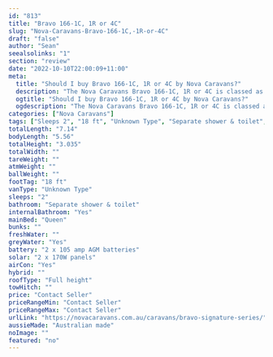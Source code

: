 ```yaml
---
id: "813"
title: "Bravo 166-1C, 1R or 4C"
slug: "Nova-Caravans-Bravo-166-1C,-1R-or-4C"
draft: "false"
author: "Sean"
seealsolinks: "1"
section: "review"
date: "2022-10-10T22:00:09+11:00"
meta:
  title: "Should I buy Bravo 166-1C, 1R or 4C by Nova Caravans?"
  description: "The Nova Caravans Bravo 166-1C, 1R or 4C is classed as Unknown Type, and sleeps 2 people. It is Australian made and comes in at 18 ft. It generally has Separate shower & toilet."
  ogtitle: "Should I buy Bravo 166-1C, 1R or 4C by Nova Caravans?"
  ogdescription: "The Nova Caravans Bravo 166-1C, 1R or 4C is classed as Unknown Type, and sleeps 2 people. It is Australian made and comes in at 18 ft. It generally has Separate shower & toilet."
categories: ["Nova Caravans"]
tags: ["Sleeps 2", "18 ft", "Unknown Type", "Separate shower & toilet", "Full height", "Price Unknown", "Australian made"]
totalLength: "7.14"
bodyLength: "5.56"
totalHeight: "3.035"
totalWidth: ""
tareWeight: ""
atmWeight: ""
ballWeight: ""
footTag: "18 ft"
vanType: "Unknown Type"
sleeps: "2"
bathroom: "Separate shower & toilet"
internalBathroom: "Yes"
mainBed: "Queen"
bunks: ""
freshWater: ""
greyWater: "Yes"
battery: "2 x 105 amp AGM batteries"
solar: "2 x 170W panels"
airCon: "Yes"
hybrid: ""
roofType: "Full height"
towHitch: ""
price: "Contact Seller"
priceRangeMin: "Contact Seller"
priceRangeMax: "Contact Seller"
urlLink: "https://novacaravans.com.au/caravans/bravo-signature-series/"
aussieMade: "Australian made"
noImage: ""
featured: "no"
---
```

